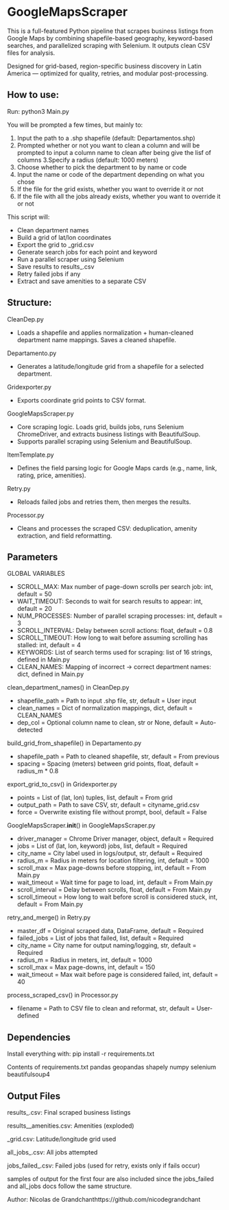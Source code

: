 # GoogleMapsScraper

This is a full-featured Python pipeline that scrapes business listings from Google Maps by combining shapefile-based geography, keyword-based searches, and parallelized scraping with Selenium. It outputs clean CSV files for analysis.

Designed for grid-based, region-specific business discovery in Latin America — optimized for quality, retries, and modular post-processing.

## How to use:
Run:
python3 Main.py

You will be prompted a few times, but mainly to:

1. Input the path to a .shp shapefile (default: Departamentos.shp)
2. Prompted whether or not you want to clean a column and will be prompted to input a column name to clean after being give the lisf of columns
3.Specify a radius (default: 1000 meters)
4. Choose whether to pick the department to by name or code
5. Input the name or code of the department depending on what you chose
6. If the file for the grid exists, whether you want to override it or not
7. If the file with all the jobs already exists, whether you want to override it or not

This script will:
- Clean department names
- Build a grid of lat/lon coordinates
- Export the grid to <City>_grid.csv
- Generate search jobs for each point and keyword
- Run a parallel scraper using Selenium
- Save results to results_<City>.csv
- Retry failed jobs if any
- Extract and save amenities to a separate CSV

## Structure:
CleanDep.py
- Loads a shapefile and applies normalization + human-cleaned department name mappings. Saves a cleaned shapefile.

Departamento.py
- Generates a latitude/longitude grid from a shapefile for a selected department.

Gridexporter.py
- Exports coordinate grid points to CSV format.

GoogleMapsScraper.py
- Core scraping logic. Loads grid, builds jobs, runs Selenium ChromeDriver, and extracts business listings with BeautifulSoup.
- Supports parallel scraping using Selenium and BeautifulSoup.

ItemTemplate.py
- Defines the field parsing logic for Google Maps cards (e.g., name, link, rating, price, amenities).

Retry.py
- Reloads failed jobs and retries them, then merges the results.

Processor.py
- Cleans and processes the scraped CSV: deduplication, amenity extraction, and field reformatting.

## Parameters
GLOBAL VARIABLES
- SCROLL_MAX: Max number of page-down scrolls per search job: int, default = 50
- WAIT_TIMEOUT: Seconds to wait for search results to appear: int, default = 20
- NUM_PROCESSES: Number of parallel scraping processes: int, default = 3
- SCROLL_INTERVAL: Delay between scroll actions: float, default = 0.8
- SCROLL_TIMEOUT: How long to wait before assuming scrolling has stalled: int, default = 4
- KEYWORDS: List of search terms used for scraping: list of 16 strings, defined in Main.py
- CLEAN_NAMES: Mapping of incorrect → correct department names: dict, defined in Main.py

clean_department_names() in CleanDep.py
- shapefile_path = Path to input .shp file,	str,	default = User input
- clean_names	= Dict of normalization mappings,	dict, default =	CLEAN_NAMES
- dep_col =	Optional column name to clean,	str or None, default = Auto-detected

build_grid_from_shapefile() in Departamento.py
- shapefile_path = Path to cleaned shapefile,	str, default = From previous
- spacing =	Spacing (meters) between grid points,	float, default = radius_m * 0.8

export_grid_to_csv() in Gridexporter.py
- points = List of (lat, lon) tuples,	list, default =	From grid
- output_path =	Path to save CSV,	str, default =	cityname_grid.csv
- force	= Overwrite existing file without prompt,	bool, default =	False

GoogleMapsScraper.__init__() in GoogleMapsScraper.py
- driver_manager = Chrome Driver manager,	object, default =	Required
- jobs = List of (lat, lon, keyword) jobs,	list, default =	Required
- city_name	= City label used in logs/output,	str, default =	Required
- radius_m = Radius in meters for location filtering,	int, default = 1000
- scroll_max = Max page-downs before stopping, int,	default = From Main.py
- wait_timeout =	Wait time for page to load,	int, default =	From Main.py
- scroll_interval	= Delay between scrolls,	float,	default = From Main.py
- scroll_timeout =	How long to wait before scroll is considered stuck,	int, default =	From Main.py

retry_and_merge() in Retry.py
- master_df =	Original scraped data,	DataFrame, default = Required
- failed_jobs	= List of jobs that failed,	list, default =	Required
- city_name	= City name for output naming/logging,	str, default =	Required
- radius_m	= Radius in meters,	int, default =	1000
- scroll_max = Max page-downs,	int, default =	150
- wait_timeout = Max wait before page is considered failed,	int, default =	40

process_scraped_csv() in Processor.py
- filename =	Path to CSV file to clean and reformat,	str, default = User-defined

## Dependencies
Install everything with:
pip install -r requirements.txt

Contents of requirements.txt
  pandas
  geopandas
  shapely
  numpy
  selenium
  beautifulsoup4

## Output Files
results_<CITY>.csv: Final scraped business listings

results_<CITY>_amenities.csv: Amenities (exploded)

<CITY>_grid.csv: Latitude/longitude grid used

all_jobs_<CITY>.csv: All jobs attempted

jobs_failed_<CITY>.csv: Failed jobs (used for retry, exists only if fails occur)

samples of output for the first four are also included since the jobs_failed and all_jobs docs follow the same structure.

Author:
Nicolas de Grandchanthttps://github.com/nicodegrandchant
